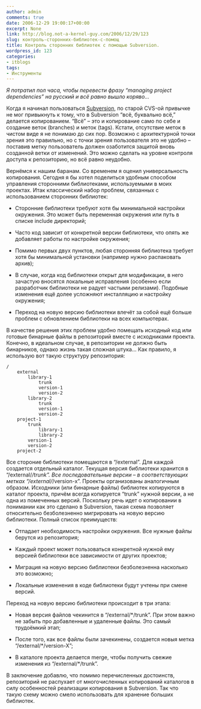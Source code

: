 ```yaml
---
author: admin
comments: true
date: 2006-12-29 19:00:17+00:00
excerpt: None
link: http://blog.not-a-kernel-guy.com/2006/12/29/123
slug: контроль-сторонних-библиотек-с-помощ
title: Контроль сторонних библиотек с помощью Subversion.
wordpress_id: 123
categories:
- itblogs
tags:
- Инструменты
---
```


_Я потратил пол часа, чтобы перевести фразу “managing project dependencies” на русский и всё равно вышло коряво..._



Когда я начинал пользоваться [Subversion](http://subversion.tigris.org/), по старой CVS-ой привычке не мог привыкнуть к тому, что в Subversion “всё, буквально всё,” делается копированием. “Всё” – это и копирование само по себе и создание веток (branches) и меток (tags). Кстати, отсутствие меток в чистом виде я не понимаю до сих пор. Возможно с архитектурной точки зрения это правильно, но с точки зрения пользователя это не удобно – поставив метку пользователь должен озаботится защитой вновь созданной ветки от изменений. Это можно сделать на уровне контроля доступа к репозиторию, но всё равно неудобно.

Вернёмся к нашим баранам. Со временем я оценил универсальность копирования. Сегодня я бы хотел поделиться удобным способом управления сторонними библиотеками, используемыми в моих проектах. Итак классический набор проблем, связанных с использованием сторонних библиотек:




	
  * Сторонние библиотеки требуют хотя бы минимальной настройки окружения. Это может быть переменная окружения или путь в списке include директорий;

	
  * Часто код зависит от конкретной версии библиотеки, что опять же добавляет работы по настройке окружения;

	
  * Помимо первых двух пунктов, любая сторонняя библиотека требует хотя бы минимальной установки (например нужно распаковать архив);

	
  * В случае, когда код библиотеки открыт для модификации, в него зачастую вносятся локальные исправления (особенно если разработчик библиотеки не радует частыми релизами). Подобные изменения ещё долее усложняют инсталляцию и настройку окружения;

	
  * Переход на новую версию библиотеки влечёт за собой ещё больше проблем с обновлением библиотеки на всех компьютерах.



В качестве решения этих проблем удобно помещать исходный код или готовые бинарные файлы в репозиторий вместе с исходниками проекта. Конечно, в идеальном случае, в репозитории не должно быть бинарников, однако жизнь такая сложная штука... Как правило, я использую вот такую структуру репозитория:


```no-highlight
/
    external
        library-1
            trunk
            version-1
            version-2
        library-2
            trunk
            version-1
            version-2
    project-1
        trunk
            library-1
            library-2
        version-1
        version-2
    project-2
```



Все стороние библиотеки помещаются в “/external”. Для каждой создается отдельный каталог. Текущая версия библиотеки хранится в “/external/*/trunk”. Все последовательные версии – в соответствующих метках “/external/*/version-x”. Проекты организованы аналогичным образом. Исходники (или бинарные файлы) библиотек копируются в каталог проекта, причём всегда копируется “trunk” нужной версии, а не одна из помеченных версий. Поскольку речь идет о копировании в понимании как это сделано в Subversion, такая схема позволяет относительно безболезненно мигрировать на новую версию библиотеки. Полный список преимуществ:




	
  * Отпадает необходимость настройки окружения. Все нужные файлы берутся из репозитория;

	
  * Каждый проект может пользоваться конкретной нужной ему версией библиотеки все зависимости от других проектов;

	
  * Миграция на новую версию библиотеки безболезненна насколько это возможно;

	
  * Локальные изменения в коде библиотеки будут учтены при смене версий.



Переход на новую версию библиотеки происходит в три этапа:


	
  * Новая версия файлов чекинится в “/external/*/trunk”. При этом важно не забыть про добавленные и удаленные файлы. Это самый трудоёмкий этап;

	
  * После того, как все файлы были зачекинены, создается новыя метка “/external/*/version-X”;

	
  * В каталоге проекта делается merge, чтобы получить свежие изменения из “/external/*/trunk”.



В заключение добавлю, что помимо перечисленных достоинств, репозиторий не распухает от многочисленных копирований каталогов в силу особенностей реализации копирования в Subversion. Так что такую схему можно смело использовать для хранение больших библиотек. 

